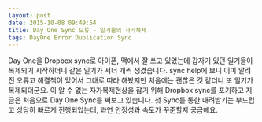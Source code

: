 ```yaml
---
layout: post
date: 2015-10-08 09:49:54
title: Day One Sync 오류 - 일기들의 자가복제
tags: DayOne Error Duplication Sync
---
```


Day One을 Dropbox sync로 아이폰, 맥에서 잘 쓰고 있었는데 갑자기 있던 일기들이 복제되기 시작하더니 같은 일기가 서너 개씩 생겼습니다. sync help에 보니 이미 알려진 오류고 해결책이 있어서 그대로 따라 해봤지만 처음에는 괜찮은 것 같더니 또 일기가 복제되더군요. 이 알 수 없는 자가복제현상을 잡기 위해 Dropbox sync를 포기하고 지금은 처음으로 Day One Sync를 써보고 있습니다. 첫 Sync를 통한 내려받기는 부드럽고 상당히 빠르게 진행되었는데, 과연 안정성과 속도가 꾸준할지 궁금해요.
